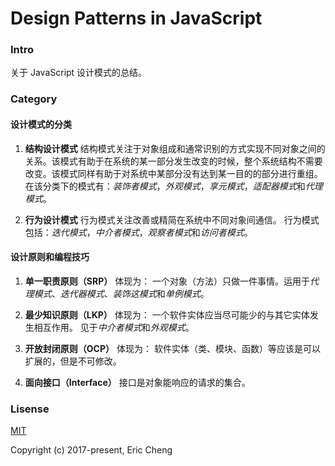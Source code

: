 # Design Patterns in JavaScript

### Intro
关于 JavaScript 设计模式的总结。

### Category

#### 设计模式的分类
1. **结构设计模式**
结构模式关注于对象组成和通常识别的方式实现不同对象之间的关系。该模式有助于在系统的某一部分发生改变的时候，整个系统结构不需要改变。该模式同样有助于对系统中某部分没有达到某一目的的部分进行重组。
在该分类下的模式有：*装饰者模式*，*外观模式*，*享元模式*，*适配器模式*和*代理模式*。

2. **行为设计模式**
行为模式关注改善或精简在系统中不同对象间通信。
行为模式包括：*迭代模式*，*中介者模式*，*观察者模式*和*访问者模式*。

#### 设计原则和编程技巧
1. **单一职责原则（SRP）**
体现为：  一个对象（方法）只做一件事情。运用于*代理模式*、*迭代器模式*、*装饰这模式*和*单例模式*。

2. **最少知识原则（LKP）**
体现为： 一个软件实体应当尽可能少的与其它实体发生相互作用。 见于*中介者模式*和*外观模式*。

3. **开放封闭原则（OCP）**
体现为： 软件实体（类、模块、函数）等应该是可以扩展的，但是不可修改。

4. **面向接口（Interface）**
接口是对象能响应的请求的集合。

### Lisense
[MIT](https://opensource.org/licenses/MIT)

Copyright (c) 2017-present, Eric Cheng